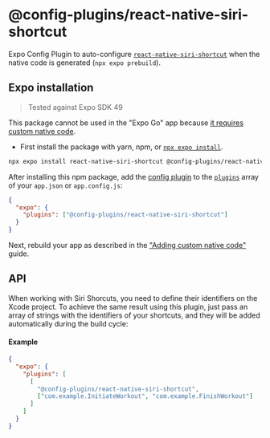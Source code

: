 # @config-plugins/react-native-siri-shortcut

Expo Config Plugin to auto-configure [`react-native-siri-shortcut`](https://www.npmjs.com/package/react-native-siri-shortcut) when the native code is generated (`npx expo prebuild`).

## Expo installation

> Tested against Expo SDK 49

This package cannot be used in the "Expo Go" app because [it requires custom native code](https://docs.expo.io/workflow/customizing/).

- First install the package with yarn, npm, or [`npx expo install`](https://docs.expo.io/workflow/expo-cli/#expo-install).

```sh
npx expo install react-native-siri-shortcut @config-plugins/react-native-siri-shortcut
```

After installing this npm package, add the [config plugin](https://docs.expo.io/guides/config-plugins/) to the [`plugins`](https://docs.expo.io/versions/latest/config/app/#plugins) array of your `app.json` or `app.config.js`:

```json
{
  "expo": {
    "plugins": ["@config-plugins/react-native-siri-shortcut"]
  }
}
```

Next, rebuild your app as described in the ["Adding custom native code"](https://docs.expo.io/workflow/customizing/) guide.

## API

When working with Siri Shorcuts, you need to define their identifiers on the Xcode project. To achieve the same result using this plugin, just pass an array of strings with the identifiers of your shortcuts, and they will be added automatically during the build cycle:

#### Example

```json
{
  "expo": {
    "plugins": [
      [
        "@config-plugins/react-native-siri-shortcut",
        ["com.example.InitiateWorkout", "com.example.FinishWorkout"]
      ]
    ]
  }
}
```
